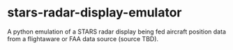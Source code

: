 # stars-radar-display-emulator
A python emulation of a STARS radar display being fed aircraft position data from a flightaware or FAA data source (source TBD).
